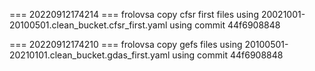 === 20220912174214 ===
frolovsa copy cfsr first files using 20021001-20100501.clean_bucket.cfsr_first.yaml
using commit 44f6908848

=== 20220912174210 ===
frolovsa copy gefs files using 20100501-20210101.clean_bucket.gdas_first.yaml
using commit 44f6908848


